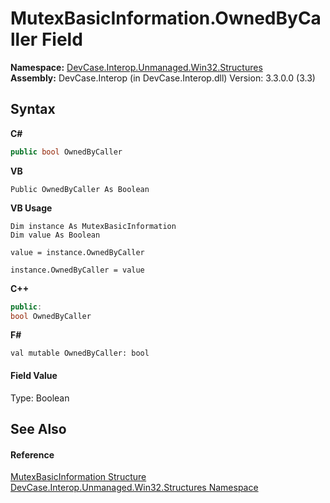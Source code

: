 # MutexBasicInformation.OwnedByCaller Field
 

**Namespace:**&nbsp;<a href="N_DevCase_Interop_Unmanaged_Win32_Structures">DevCase.Interop.Unmanaged.Win32.Structures</a><br />**Assembly:**&nbsp;DevCase.Interop (in DevCase.Interop.dll) Version: 3.3.0.0 (3.3)

## Syntax

**C#**<br />
``` C#
public bool OwnedByCaller
```

**VB**<br />
``` VB
Public OwnedByCaller As Boolean
```

**VB Usage**<br />
``` VB Usage
Dim instance As MutexBasicInformation
Dim value As Boolean

value = instance.OwnedByCaller

instance.OwnedByCaller = value
```

**C++**<br />
``` C++
public:
bool OwnedByCaller
```

**F#**<br />
``` F#
val mutable OwnedByCaller: bool
```


#### Field Value
Type: Boolean

## See Also


#### Reference
<a href="T_DevCase_Interop_Unmanaged_Win32_Structures_MutexBasicInformation">MutexBasicInformation Structure</a><br /><a href="N_DevCase_Interop_Unmanaged_Win32_Structures">DevCase.Interop.Unmanaged.Win32.Structures Namespace</a><br />
